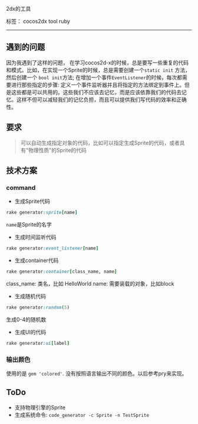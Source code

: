 2dx的工具

标签： cocos2dx tool ruby

---
## 遇到的问题
因为我遇到了这样的问题， 在学习cocos2d-x的时候，总是要写一些重复的代码和模式。比如，在实现一个Sprite的时候，总是需要创建一个`static init` 方法，然后创建一个 `bool init`方法; 在增加一个事件`EventListener`的时候，每次都需要进行那些指定的步骤: 定义一个事件监听器并且将指定的方法绑定到事件上。但是这些都是可以共用的。这些我们不应该去记忆，而是应该依靠我们的代码去记忆。这样不但可以减轻我们的记忆负担，而且可以提供我们写代码的效率和正确性。

## 要求
> 可以自动生成指定对象的代码，比如可以指定生成Sprite的代码，或者具有"物理性质"的Sprite的代码

## 技术方案 

### command
* 生成Sprite代码
```ruby
rake generator:sprite[name]
```
`name`是Sprite的名字

* 生成时间监听代码
```ruby
rake generator:event_listener[name]
```

* 生成container代码
```ruby
rake generator:container[class_name, name]
```
class_name: 类名，比如 HelloWorld
name: 需要装载的对象，比如block

* 生成随机代码
```ruby
rake generator:random(5)
```
生成0-4的随机数

* 生成UI的代码
```ruby
rake generator:ui[label]
```

### 输出颜色

使用的是 `gem 'colored'`. 没有按照语言输出不同的颜色。以后参考pry来实现。

## ToDo

* 支持物理引擎的Sprite
* 生成系统命令: `code_generator -c Sprite -n TestSprite` 

